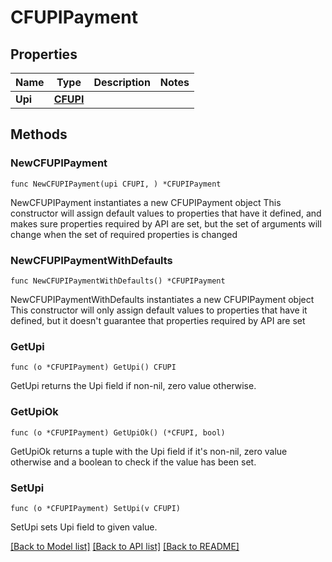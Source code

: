 # CFUPIPayment

## Properties

Name | Type | Description | Notes
------------ | ------------- | ------------- | -------------
**Upi** | [**CFUPI**](CFUPI.md) |  | 

## Methods

### NewCFUPIPayment

`func NewCFUPIPayment(upi CFUPI, ) *CFUPIPayment`

NewCFUPIPayment instantiates a new CFUPIPayment object
This constructor will assign default values to properties that have it defined,
and makes sure properties required by API are set, but the set of arguments
will change when the set of required properties is changed

### NewCFUPIPaymentWithDefaults

`func NewCFUPIPaymentWithDefaults() *CFUPIPayment`

NewCFUPIPaymentWithDefaults instantiates a new CFUPIPayment object
This constructor will only assign default values to properties that have it defined,
but it doesn't guarantee that properties required by API are set

### GetUpi

`func (o *CFUPIPayment) GetUpi() CFUPI`

GetUpi returns the Upi field if non-nil, zero value otherwise.

### GetUpiOk

`func (o *CFUPIPayment) GetUpiOk() (*CFUPI, bool)`

GetUpiOk returns a tuple with the Upi field if it's non-nil, zero value otherwise
and a boolean to check if the value has been set.

### SetUpi

`func (o *CFUPIPayment) SetUpi(v CFUPI)`

SetUpi sets Upi field to given value.



[[Back to Model list]](../README.md#documentation-for-models) [[Back to API list]](../README.md#documentation-for-api-endpoints) [[Back to README]](../README.md)


